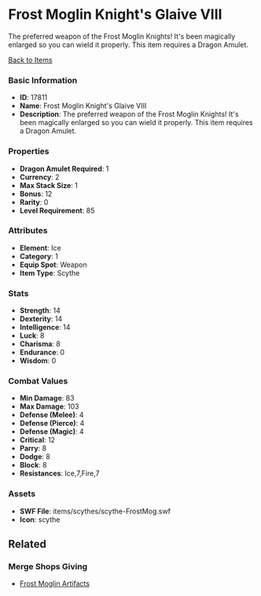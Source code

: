 # Frost Moglin Knight's Glaive VIII

The preferred weapon of the Frost Moglin Knights! It's been magically enlarged so you can wield it properly. This item requires a Dragon Amulet.

[Back to Items](../items.md)

### Basic Information

- **ID**: 17811
- **Name**: Frost Moglin Knight&#039;s Glaive VIII
- **Description**: The preferred weapon of the Frost Moglin Knights! It&#039;s been magically enlarged so you can wield it properly. This item requires a Dragon Amulet.

### Properties

- **Dragon Amulet Required**: 1
- **Currency**: 2
- **Max Stack Size**: 1
- **Bonus**: 12
- **Rarity**: 0
- **Level Requirement**: 85

### Attributes

- **Element**: Ice
- **Category**: 1
- **Equip Spot**: Weapon
- **Item Type**: Scythe

### Stats

- **Strength**: 14
- **Dexterity**: 14
- **Intelligence**: 14
- **Luck**: 8
- **Charisma**: 8
- **Endurance**: 0
- **Wisdom**: 0

### Combat Values

- **Min Damage**: 83
- **Max Damage**: 103
- **Defense (Melee)**: 4
- **Defense (Pierce)**: 4
- **Defense (Magic)**: 4
- **Critical**: 12
- **Parry**: 8
- **Dodge**: 8
- **Block**: 8
- **Resistances**: Ice,7,Fire,7

### Assets

- **SWF File**: items/scythes/scythe-FrostMog.swf
- **Icon**: scythe

## Related

### Merge Shops Giving

- [Frost Moglin Artifacts](../merge-shops/285-frost-moglin-artifacts.md)

